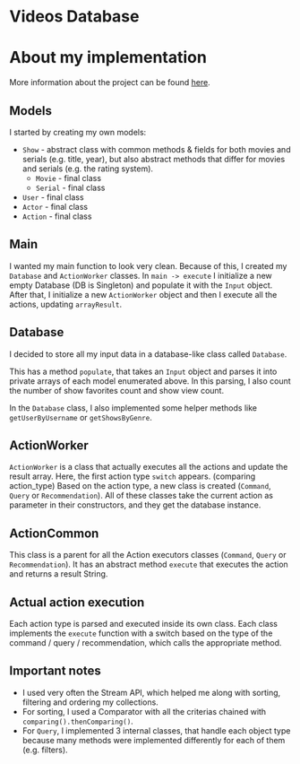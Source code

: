 # Videos Database

# About my implementation
More information about the project can be found [here](https://ocw.cs.pub.ro/courses/poo-ca-cd/teme/tema).

## Models
I started by creating my own models:
* `Show` - abstract class with common methods & fields for both movies and serials (e.g. title,
year), but also abstract methods that differ for movies and serials (e.g. the rating system).
    * `Movie` - final class
    * `Serial` - final class
* `User` - final class
* `Actor` - final class
* `Action` - final class

## Main
I wanted my main function to look very clean. Because of this, I created my `Database` and
`ActionWorker` classes. In `main -> execute` I initialize a new empty Database (DB is Singleton)
and populate it with the `Input` object. After that, I initialize a new `ActionWorker` object
and then I execute all the actions, updating `arrayResult`.

## Database
I decided to store all my input data in a database-like class called `Database`.
 
This has a method `populate`, that takes an `Input` object and parses it into private arrays of
each model enumerated above. In this parsing, I also count the number of show favorites count
and show view count.

In the `Database` class, I also implemented some helper methods like `getUserByUsername` or
`getShowsByGenre`.
 
## ActionWorker
`ActionWorker` is a class that actually executes all the actions and update the result array.
Here, the first action type `switch` appears. (comparing action_type)
Based on the action type, a new class is created (`Command`, `Query` or `Recommendation`). All of
these classes take the current action as parameter in their constructors, and they get the
database instance.

## ActionCommon
This class is a parent for all the Action executors classes (`Command`, `Query` or 
`Recommendation`). It has an abstract method `execute` that executes the action and returns a
result String.

## Actual action execution

Each action type is parsed and executed inside its own class.
Each class implements the `execute` function with a switch based on the type of the command / query
/ recommendation, which calls the appropriate method.

## Important notes
* I used very often the Stream API, which helped me along with sorting, filtering and ordering my
collections.
* For sorting, I used a Comparator with all the criterias chained with `comparing().thenComparing()`.
* For `Query`, I implemented 3 internal classes, that handle each object type because many methods
were implemented differently for each of them (e.g. filters).
